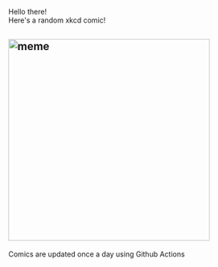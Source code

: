 Hello there! <br>Here's a random xkcd comic!<br>
## <img src="https://imgs.xkcd.com/comics/obituary_editor.png" alt="meme" width="400"/><br>
Comics are updated once a day using Github Actions